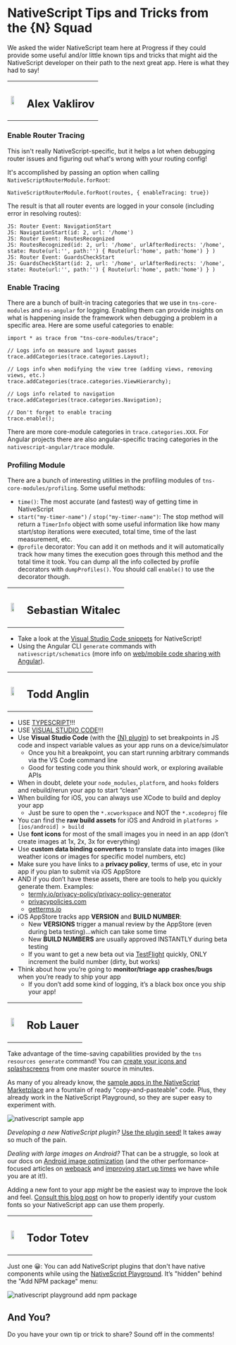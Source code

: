 # NativeScript Tips and Tricks from the {N} Squad

We asked the wider NativeScript team here at Progress if they could provide some useful and/or little known tips and tricks that might aid the NativeScript developer on their path to the next great app. Here is what they had to say!

<table><tr><td><img src="alexander-vakrilov.jpg" style="height:60%" /></td><td><h2>Alex Vaklirov</h2></td></tr></table>

### Enable Router Tracing

This isn't really NativeScript-specific, but it helps a lot when debugging router issues and figuring out what's wrong with your routing config!

It's accomplished by passing an option when calling `NativeScriptRouterModule.forRoot`:

	NativeScriptRouterModule.forRoot(routes, { enableTracing: true})

The result is that all router events are logged in your console (including error in resolving routes):

	JS: Router Event: NavigationStart
	JS: NavigationStart(id: 2, url: '/home')
	JS: Router Event: RoutesRecognized
	JS: RoutesRecognized(id: 2, url: '/home', urlAfterRedirects: '/home', state: Route(url:'', path:'') { Route(url:'home', path:'home') } )
	JS: Router Event: GuardsCheckStart
	JS: GuardsCheckStart(id: 2, url: '/home', urlAfterRedirects: '/home', state: Route(url:'', path:'') { Route(url:'home', path:'home') } )

### Enable Tracing

There are a bunch of built-in tracing categories that we use in `tns-core-modules` and `ns-angular` for logging. Enabling them can provide insights on what is happening inside the framework when debugging a problem in a specific area. Here are some useful categories to enable:

	import * as trace from "tns-core-modules/trace";
	
	// Logs info on measure and layout passes
	trace.addCategories(trace.categories.Layout); 
	
	// Logs info when modifying the view tree (adding views, removing views, etc.)
	trace.addCategories(trace.categories.ViewHierarchy);
	
	// Logs info related to navigation
	trace.addCategories(trace.categories.Navigation);
	
	// Don't forget to enable tracing
	trace.enable();

There are more core-module categories in `trace.categories.XXX`. For Angular projects there are also angular-specific tracing categories in the `nativescript-angular/trace` module.

### Profiling Module

There are a bunch of interesting utilities in the profiling modules of `tns-core-modules/profiling`. Some useful methods:

- `time()`: The most accurate (and fastest) way of getting time in NativeScript
- `start("my-timer-name")` / `stop("my-timer-name")`: The stop method will return a `TimerInfo` object with some useful information like how many start/stop iterations were executed, total time, time of the last measurement, etc.
- `@profile` decorator: You can add it on methods and it will automatically track how many times the execution goes through this method and the total time it took. You can dump all the info collected by profile decorators with `dumpProfiles()`. You should call `enable()` to use the decorator though.

<table><tr><td><img src="sebastian-witalec.jpg" style="height:60%" /></td><td><h2>Sebastian Witalec</h2></td></tr></table>

- Take a look at the [Visual Studio Code snippets](https://marketplace.visualstudio.com/items?itemName=tsvetan-ganev.nativescript-xml-snippets) for NativeScript!
- Using the Angular CLI `generate` commands with `nativescript/schematics` (more info on [web/mobile code sharing with Angular](https://blog.angular.io/apps-that-work-natively-on-the-web-and-mobile-9b26852495e7)).

<table><tr><td><img src="todd-anglin.jpg" style="height:60%" /></td><td><h2>Todd Anglin</h2></td></tr></table>

- USE [TYPESCRIPT](https://www.nativescript.org/using-typescript-with-nativescript-when-developing-mobile-apps)!!!
- USE [VISUAL STUDIO CODE](https://code.visualstudio.com/)!!!
- Use **Visual Studio Code** (with the [{N} plugin](https://www.nativescript.org/nativescript-for-visual-studio-code)) to set breakpoints in JS code and inspect variable values as your app runs on a device/simulator
	- Once you hit a breakpoint, you can start running arbitrary commands via the VS Code command line
	- Good for testing code you think should work, or exploring available APIs
- When in doubt, delete your `node_modules`, `platform`, and `hooks` folders and rebuild/rerun your app to start “clean”
- When building for iOS, you can always use XCode to build and deploy your app
	- Just be sure to open the `*.xcworkspace` and NOT the `*.xcodeproj` file
- You can find the **raw build assets** for iOS and Android in `platforms > [ios/android] > build`
- Use **font icons** for most of the small images you in need in an app (don’t create images at 1x, 2x, 3x for everything)
- Use **custom data binding converters** to translate data into images (like weather icons or images for specific model numbers, etc)
- Make sure you have links to a **privacy policy**, terms of use, etc in your app if you plan to submit via iOS AppStore
- AND if you don’t have these assets, there are tools to help you quickly generate them. Examples:
	- [termly.io/privacy-policy/privacy-policy-generator](https://termly.io/privacy-policy/privacy-policy-generator)
	- [privacypolicies.com](https://privacypolicies.com/)
	- [getterms.io](https://getterms.io/)
- iOS AppStore tracks app **VERSION** and **BUILD NUMBER**:
	- New **VERSIONS** trigger a manual review by the AppStore (even during beta testing)...which can take some time
	- New **BUILD NUMBERS** are usually approved INSTANTLY during beta testing
	- If you want to get a new beta out via [TestFlight](https://developer.apple.com/testflight/) quickly, ONLY increment the build number (dirty, but works)
- Think about how you’re going to **monitor/triage app crashes/bugs** when you’re ready to ship your app
	- If you don’t add some kind of logging, it’s a black box once you ship your app!

<table><tr><td><img src="rob-lauer.jpg" style="height:60%" /></td><td><h2>Rob Lauer</h2></td></tr></table>

Take advantage of the time-saving capabilities provided by the `tns resources generate` command! You can [create your icons and splashscreens](https://docs.nativescript.org/tooling/docs-cli/project/configuration/resources/resources-generate-icons) from one master source in minutes.

As many of you already know, the [sample apps in the NativeScript Marketplace](https://market.nativescript.org/?tab=samples&framework=all_frameworks&category=all_samples) are a fountain of ready "copy-and-pasteable" code. Plus, they already work in the NativeScript Playground, so they are super easy to experiment with.

![nativescript sample app](weather.gif)

*Developing a new NativeScript plugin?* [Use the plugin seed!](https://www.nativescript.org/blog/introducing-the-official-nativescript-plugin-seed) It takes away so much of the pain.

*Dealing with large images on Android?* That can be a struggle, so look at our docs on [Android image optimization](https://docs.nativescript.org/performance-optimizations/images-optimisations) (and the other performance-focused articles on [webpack](https://docs.nativescript.org/performance-optimizations/bundling-with-webpack) and [improving start up times](https://docs.nativescript.org/performance-optimizations/startup-times) we have while you are at it!).

Adding a new font to your app *might* be the easiest way to improve the look and feel. [Consult this blog post](https://www.nativescript.org/blog/using-custom-fonts-in-a-nativescript-app) on how to properly identify your custom fonts so your NativeScript app can use them properly.

<table><tr><td><img src="todor-totev.jpg" style="height:60%" /></td><td><h2>Todor Totev</h2></td></tr></table>

Just one 😀: You can add NativeScript plugins that don't have native components while using the [NativeScript Playground](https://play.nativescript.org/). It’s "hidden" behind the "Add NPM package" menu:

![nativescript playground add npm package](playground-npm.png)

## And You?

Do you have your own tip or trick to share? Sound off in the comments!